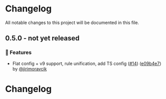 # Changelog

All notable changes to this project will be documented in this file.

<!-- git-cliff-unreleased-start -->
## 0.5.0 - **not yet released**

### 🚀 Features

- Flat config + v9 support, rule unification, add TS config ([#14](https://github.com/apify/apify-eslint-config/pull/14)) ([e09b4e7](https://github.com/apify/apify-eslint-config/commit/e09b4e7e5da78e7c92d7a645e6a28d0e4326e5c8)) by [@jirimoravcik](https://github.com/jirimoravcik)


<!-- git-cliff-unreleased-end -->
# Changelog